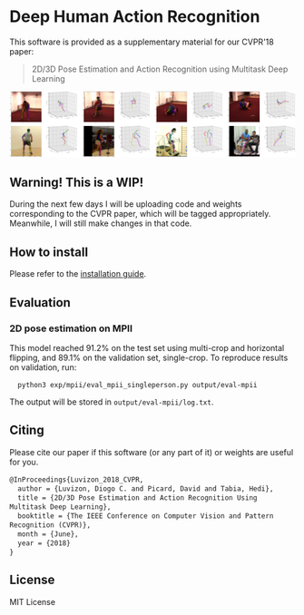 # Deep Human Action Recognition

This software is provided as a supplementary material for our CVPR'18 paper:
> 2D/3D Pose Estimation and Action Recognition using Multitask Deep Learning

![Predictions](images/preds.png)


## Warning! This is a WIP!

During the next few days I will be uploading code and weights corresponding
to the CVPR paper, which will be tagged appropriately. Meanwhile, I will still
make changes in that code.

<!--The software only supports data format 'channels_last'.-->

## How to install

Please refer to the [installation guide](INSTALL.md).


## Evaluation

<!--In order to reproduce the results reported in the paper, please make sure-->
<!--that you are using the correct version by doing `git checkout v1.0-cvpr18`.-->

### 2D pose estimation on MPII

This model reached 91.2% on the test set using multi-crop and horizontal
flipping, and 89.1% on the validation set, single-crop. To reproduce results on
validation, run:
```
  python3 exp/mpii/eval_mpii_singleperson.py output/eval-mpii
```
The output will be stored in `output/eval-mpii/log.txt`.


## Citing

Please cite our paper if this software (or any part of it) or weights are
useful for you.
```
@InProceedings{Luvizon_2018_CVPR,
  author = {Luvizon, Diogo C. and Picard, David and Tabia, Hedi},
  title = {2D/3D Pose Estimation and Action Recognition Using Multitask Deep Learning},
  booktitle = {The IEEE Conference on Computer Vision and Pattern Recognition (CVPR)},
  month = {June},
  year = {2018}
}
```

## License

MIT License

